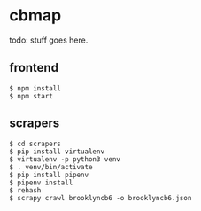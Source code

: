 # cbmap

todo: stuff goes here.

## frontend

```
$ npm install
$ npm start
```

## scrapers
```
$ cd scrapers
$ pip install virtualenv
$ virtualenv -p python3 venv
$ . venv/bin/activate
$ pip install pipenv
$ pipenv install
$ rehash
$ scrapy crawl brooklyncb6 -o brooklyncb6.json
```
